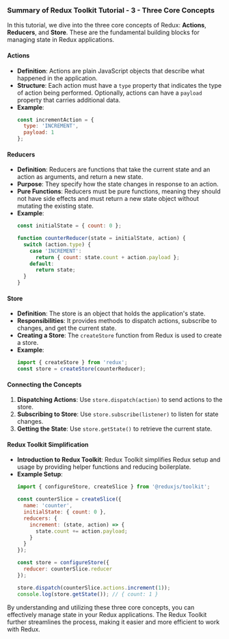 ### Summary of Redux Toolkit Tutorial - 3 - Three Core Concepts

In this tutorial, we dive into the three core concepts of Redux: **Actions**, **Reducers**, and **Store**. These are the fundamental building blocks for managing state in Redux applications.

#### Actions
- **Definition**: Actions are plain JavaScript objects that describe what happened in the application.
- **Structure**: Each action must have a `type` property that indicates the type of action being performed. Optionally, actions can have a `payload` property that carries additional data.
- **Example**: 
  ```javascript
  const incrementAction = {
    type: 'INCREMENT',
    payload: 1
  };
  ```

#### Reducers
- **Definition**: Reducers are functions that take the current state and an action as arguments, and return a new state.
- **Purpose**: They specify how the state changes in response to an action.
- **Pure Functions**: Reducers must be pure functions, meaning they should not have side effects and must return a new state object without mutating the existing state.
- **Example**:
  ```javascript
  const initialState = { count: 0 };

  function counterReducer(state = initialState, action) {
    switch (action.type) {
      case 'INCREMENT':
        return { count: state.count + action.payload };
      default:
        return state;
    }
  }
  ```

#### Store
- **Definition**: The store is an object that holds the application's state.
- **Responsibilities**: It provides methods to dispatch actions, subscribe to changes, and get the current state.
- **Creating a Store**: The `createStore` function from Redux is used to create a store.
- **Example**:
  ```javascript
  import { createStore } from 'redux';
  const store = createStore(counterReducer);
  ```

#### Connecting the Concepts
1. **Dispatching Actions**: Use `store.dispatch(action)` to send actions to the store.
2. **Subscribing to Store**: Use `store.subscribe(listener)` to listen for state changes.
3. **Getting the State**: Use `store.getState()` to retrieve the current state.

#### Redux Toolkit Simplification
- **Introduction to Redux Toolkit**: Redux Toolkit simplifies Redux setup and usage by providing helper functions and reducing boilerplate.
- **Example Setup**:
  ```javascript
  import { configureStore, createSlice } from '@reduxjs/toolkit';

  const counterSlice = createSlice({
    name: 'counter',
    initialState: { count: 0 },
    reducers: {
      increment: (state, action) => {
        state.count += action.payload;
      }
    }
  });

  const store = configureStore({
    reducer: counterSlice.reducer
  });

  store.dispatch(counterSlice.actions.increment(1));
  console.log(store.getState()); // { count: 1 }
  ```

By understanding and utilizing these three core concepts, you can effectively manage state in your Redux applications. The Redux Toolkit further streamlines the process, making it easier and more efficient to work with Redux.
